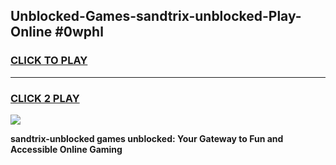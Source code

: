 
## Unblocked-Games-sandtrix-unblocked-Play-Online #0wphl
<h3>
<a href="https://news.freeplayer.one?title=sandtrix-unblocked&ref=3">CLICK TO PLAY</a></h3>
<hr>

<h3>
<a href="https://news.freeplayer.one?title=sandtrix-unblocked&ref=3">CLICK 2 PLAY</a>
  
</h3>

<a href="https://news.freeplayer.one?title=sandtrix-unblocked&ref=3"><img src="https://clearcache.store/games.png"></a>


**sandtrix-unblocked games unblocked: Your Gateway to Fun and Accessible Online Gaming**
